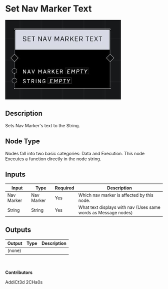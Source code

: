# Set Nav Marker Text
![](../../../.gitbook/assets/set-nav-marker-text.JPG)
## Description
Sets Nav Marker's text to the String.

## Node Type
Nodes fall into two basic categories: Data and Execution. This node Executes a function directly in the node string.

## Inputs
| Input | Type | Required | Description |
|------------------|------------------|----------|--------------------------------------------------------------|
| Nav Marker | Nav Marker | Yes | Which nav marker is affected by this node. |
| String | String | Yes | What text displays with nav (Uses same words as Message nodes) |

## Outputs
| Output | Type | Description |
|------------------|------------------|--------------------------------------------------------------|
| (none) | | |

\
\
**Contributors**

AddiCt3d 2CHa0s